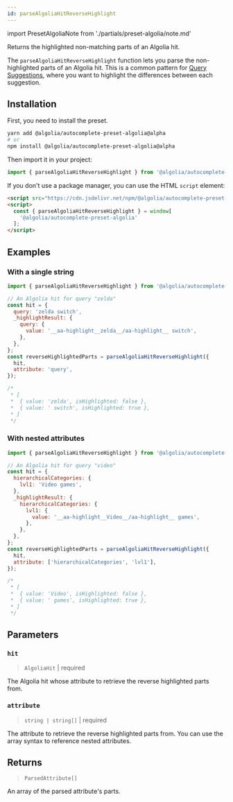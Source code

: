 ```yaml
---
id: parseAlgoliaHitReverseHighlight
---
```


import PresetAlgoliaNote from './partials/preset-algolia/note.md'

Returns the highlighted non-matching parts of an Algolia hit.

The `parseAlgoliaHitReverseHighlight` function lets you parse the non-highlighted parts of an Algolia hit. This is a common pattern for [Query Suggestions](https://www.algolia.com/doc/guides/building-search-ui/ui-and-ux-patterns/query-suggestions/js/), where you want to highlight the differences between each suggestion.

<PresetAlgoliaNote />

## Installation

First, you need to install the preset.

```bash
yarn add @algolia/autocomplete-preset-algolia@alpha
# or
npm install @algolia/autocomplete-preset-algolia@alpha
```

Then import it in your project:

```js
import { parseAlgoliaHitReverseHighlight } from '@algolia/autocomplete-preset-algolia';
```

If you don't use a package manager, you can use the HTML `script` element:

```html
<script src="https://cdn.jsdelivr.net/npm/@algolia/autocomplete-preset-algolia@alpha"></script>
<script>
  const { parseAlgoliaHitReverseHighlight } = window[
    '@algolia/autocomplete-preset-algolia'
  ];
</script>
```

## Examples

### With a single string

```js
import { parseAlgoliaHitReverseHighlight } from '@algolia/autocomplete-preset-algolia';

// An Algolia hit for query "zelda"
const hit = {
  query: 'zelda switch',
  _highlightResult: {
    query: {
      value: '__aa-highlight__zelda__/aa-highlight__ switch',
    },
  },
};
const reverseHighlightedParts = parseAlgoliaHitReverseHighlight({
  hit,
  attribute: 'query',
});

/*
 * [
 *  { value: 'zelda', isHighlighted: false },
 *  { value: ' switch', isHighlighted: true },
 * ]
 */
```

### With nested attributes

```js
import { parseAlgoliaHitReverseHighlight } from '@algolia/autocomplete-preset-algolia';

// An Algolia hit for query "video"
const hit = {
  hierarchicalCategories: {
    lvl1: 'Video games',
  },
  _highlightResult: {
    hierarchicalCategories: {
      lvl1: {
        value: '__aa-highlight__Video__/aa-highlight__ games',
      },
    },
  },
};
const reverseHighlightedParts = parseAlgoliaHitReverseHighlight({
  hit,
  attribute: ['hierarchicalCategories', 'lvl1'],
});

/*
 * [
 *  { value: 'Video', isHighlighted: false },
 *  { value: ' games', isHighlighted: true },
 * ]
 */
```

## Parameters

### `hit`

> `AlgoliaHit` | required

The Algolia hit whose attribute to retrieve the reverse highlighted parts from.

### `attribute`

> `string | string[]` | required

The attribute to retrieve the reverse highlighted parts from. You can use the array syntax to reference nested attributes.

## Returns

> `ParsedAttribute[]`

An array of the parsed attribute's parts.
